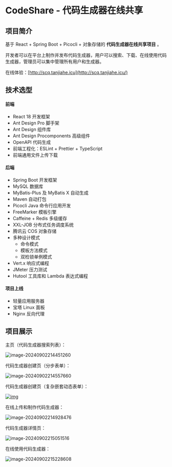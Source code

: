# CodeShare - 代码生成器在线共享

## 项目简介



基于 React + Spring Boot + Picocli + 对象存储的 **代码生成器在线共享项目** 。

开发者可以在平台上制作并发布代码生成器，用户可以搜索、下载、在线使用代码生成器，管理员可以集中管理所有用户和生成器。

在线体验：[http://scq.tanjiahe.icu](http://scq.tanjiahe.icu/)

## 技术选型



#### 前端



- React 18 开发框架
- Ant Design Pro 脚手架
- Ant Design 组件库
- Ant Design Procomponents 高级组件
- OpenAPI 代码生成
- 前端工程化：ESLint + Prettier + TypeScript
- 前端通用文件上传下载

#### 后端



- Spring Boot 开发框架
- MySQL 数据库
- MyBatis-Plus 及 MyBatis X 自动生成
- Maven 自动打包
- Picocli Java 命令行应用开发
- FreeMarker 模板引擎
- Caffeine + Redis 多级缓存
- XXL-JOB 分布式任务调度系统
- 腾讯云 COS 对象存储
- 多种设计模式
  - 命令模式
  - 模板方法模式
  - 双检锁单例模式
- Vert.x 响应式编程
- JMeter 压力测试
- Hutool 工具库和 Lambda 表达式编程

#### 项目上线



- 轻量应用服务器
- 宝塔 Linux 面板
- Nginx 反向代理



## 项目展示



主页（代码生成器搜索列表）：

![image-20240902214451260](https://tcode-1318171279.cos.ap-guangzhou.myqcloud.com/github2_picture%2Fimage-20240902214451260.png)

代码生成器创建页（分步表单）：

![image-20240902214557660](https://tcode-1318171279.cos.ap-guangzhou.myqcloud.com/github2_picture%2Fimage-20240902214557660.png)

代码生成器创建页（复杂嵌套动态表单）：

[![img](https://camo.githubusercontent.com/4017aedc6ce25624ebc40b75bcc50a7d9ce0b4068f64182fa8c1ef3a6c2ec680/68747470733a2f2f7069632e797570692e6963752f312f696d616765253230283134292e706e67)](https://camo.githubusercontent.com/4017aedc6ce25624ebc40b75bcc50a7d9ce0b4068f64182fa8c1ef3a6c2ec680/68747470733a2f2f7069632e797570692e6963752f312f696d616765253230283134292e706e67)

在线上传和制作代码生成器：

![image-20240902214928476](https://tcode-1318171279.cos.ap-guangzhou.myqcloud.com/github2_picture%2Fimage-20240902214928476.png)

代码生成器详情页：

![image-20240902215051516](https://tcode-1318171279.cos.ap-guangzhou.myqcloud.com/github2_picture%2Fimage-20240902215051516.png)

在线使用代码生成器：

![image-20240902215228608](https://tcode-1318171279.cos.ap-guangzhou.myqcloud.com/github2_picture%2Fimage-20240902215228608.png)

